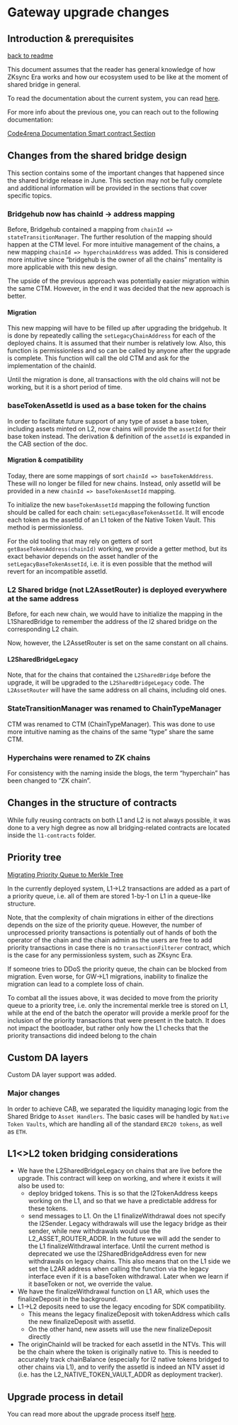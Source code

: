 # Gateway upgrade changes

## Introduction & prerequisites

[back to readme](../../README.md)

This document assumes that the reader has general knowledge of how ZKsync Era works and how our ecosystem used to be like at the moment of shared bridge in general.

To read the documentation about the current system, you can read [here](../../README.md).

For more info about the previous one, you can reach out to the following documentation:

[Code4rena Documentation Smart contract Section](https://github.com/code-423n4/2024-03-zksync/tree/main/docs/Smart%20contract%20Section)

## Changes from the shared bridge design

This section contains some of the important changes that happened since the shared bridge release in June. This section may not be fully complete and additional information will be provided in the sections that cover specific topics.

### Bridgehub now has chainId → address mapping

Before, Bridgehub contained a mapping from `chainId => stateTransitionManager`. The further resolution of the mapping should happen at the CTM level.
For more intuitive management of the chains, a new mapping `chainId => hyperchainAddress` was added. This is considered more intuitive since “bridgehub is the owner of all the chains” mentality is more applicable with this new design.

The upside of the previous approach was potentially easier migration within the same CTM. However, in the end it was decided that the new approach is better.

#### Migration

This new mapping will have to be filled up after upgrading the bridgehub. It is done by repeatedly calling the `setLegacyChainAddress` for each of the deployed chains. It is assumed that their number is relatively low. Also, this function is permissionless and so can be called by anyone after the upgrade is complete. This function will call the old CTM and ask for the implementation of the chainId.

Until the migration is done, all transactions with the old chains will not be working, but it is a short period of time.

### baseTokenAssetId is used as a base token for the chains

In order to facilitate future support of any type of asset a base token, including assets minted on L2, now chains will provide the `assetId` for their base token instead. The derivation & definition of the `assetId` is expanded in the CAB section of the doc.

#### Migration & compatibility

Today, there are some mappings of sort `chainId => baseTokenAddress`. These will no longer be filled for new chains. Instead, only assetId will be provided in a new `chainId => baseTokenAssetId` mapping.

To initialize the new `baseTokenAssetId` mapping the following function should be called for each chain: `setLegacyBaseTokenAssetId`. It will encode each token as the assetId of an L1 token of the Native Token Vault. This method is permissionless.

For the old tooling that may rely on getters of sort `getBaseTokenAddress(chainId)` working, we provide a getter method, but its exact behavior depends on the asset handler of the `setLegacyBaseTokenAssetId`, i.e. it is even possible that the method will revert for an incompatible assetId.

### L2 Shared bridge (not L2AssetRouter) is deployed everywhere at the same address

Before, for each new chain, we would have to initialize the mapping in the L1SharedBridge to remember the address of the l2 shared bridge on the corresponding L2 chain.

Now, however, the L2AssetRouter is set on the same constant on all chains.

#### L2SharedBridgeLegacy

Note, that for the chains that contained the `L2SharedBridge` before the upgrade, it will be upgraded to the `L2SharedBridgeLegacy` code. The `L2AssetRouter` will have the same address on all chains, including old ones.

### StateTransitionManager was renamed to ChainTypeManager

CTM was renamed to CTM (ChainTypeManager). This was done to use more intuitive naming as the chains of the same “type” share the same CTM.

### Hyperchains were renamed to ZK chains

For consistency with the naming inside the blogs, the term “hyperchain” has been changed to “ZK chain”.

## Changes in the structure of contracts

While fully reusing contracts on both L1 and L2 is not always possible, it was done to a very high degree as now all bridging-related contracts are located inside the `l1-contracts` folder.

## Priority tree

[Migrating Priority Queue to Merkle Tree](../../settlement_contracts/priority_queue/priority-queue.md)

In the currently deployed system, L1→L2 transactions are added as a part of a priority queue, i.e. all of them are stored 1-by-1 on L1 in a queue-like structure.

Note, that the complexity of chain migrations in either of the directions depends on the size of the priority queue. However, the number of unprocessed priority transactions is potentially out of hands of both the operator of the chain and the chain admin as the users are free to add priority transactions in case there is no `transactionFilterer` contract, which is the case for any permissionless system, such as ZKsync Era.

If someone tries to DDoS the priority queue, the chain can be blocked from migration. Even worse, for GW→L1 migrations, inability to finalize the migration can lead to a complete loss of chain.

To combat all the issues above, it was decided to move from the priority queue to a priority tree, i.e. only the incremental merkle tree is stored on L1, while at the end of the batch the operator will provide a merkle proof for the inclusion of the priority transactions that were present in the batch. It does not impact the bootloader, but rather only how the L1 checks that the priority transactions did indeed belong to the chain

## Custom DA layers

Custom DA layer support was added.

### Major changes

In order to achieve CAB, we separated the liquidity managing logic from the Shared Bridge to `Asset Handlers`. The basic cases will be handled by `Native Token Vaults`, which are handling all of the standard `ERC20 tokens`, as well as `ETH`.

## L1<>L2 token bridging considerations

- We have the L2SharedBridgeLegacy on chains that are live before the upgrade. This contract will keep on working, and where it exists it will also be used to:
  - deploy bridged tokens. This is so that the l2TokenAddress keeps working on the L1, and so that we have a predictable address for these tokens.
  - send messages to L1. On the L1 finalizeWithdrawal does not specify the l2Sender. Legacy withdrawals will use the legacy bridge as their sender, while new withdrawals would use the L2_ASSET_ROUTER_ADDR. In the future we will add the sender to the L1 finalizeWithdrawal interface. Until the current method is deprecated we use the l2SharedBridgeAddress even for new withdrawals on legacy chains.
    This also means that on the L1 side we set the L2AR address when calling the function via the legacy interface even if it is a baseToken withdrawal. Later when we learn if it baseToken or not, we override the value.
- We have the finalizeWithdrawal function on L1 AR, which uses the finalizeDeposit in the background.
- L1→L2 deposits need to use the legacy encoding for SDK compatibility.
  - This means the legacy finalizeDeposit with tokenAddress which calls the new finalizeDeposit with assetId.
  - On the other hand, new assets will use the new finalizeDeposit directly
- The originChainId will be tracked for each assetId in the NTVs. This will be the chain where the token is originally native to. This is needed to accurately track chainBalance (especially for l2 native tokens bridged to other chains via L1), and to verify the assetId is indeed an NTV asset id (i.e. has the L2_NATIVE_TOKEN_VAULT_ADDR as deployment tracker).

## Upgrade process in detail

You can read more about the upgrade process itself [here](<./upgrade_process%20(no%20gateway%20chain).md>).
